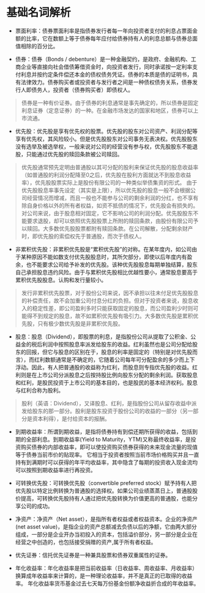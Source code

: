 # 基础名词解析

- 票面利率：债券票面利率是指债券发行者每一年向投资者支付的利息占票面金额的比率，它在数额上等于债券每年应付给债券持有人的利息总额与债券总面值相除的百分比。

- 债券：债券（Bonds / debenture）是一种金融契约，是政府、金融机构、工商企业等直接向社会借债筹借资金时，向投资者发行，同时承诺按一定利率支付利息并按约定条件偿还本金的债权债务凭证。债券的本质是债的证明书，具有法律效力。债券购买者或投资者与发行者之间是一种债权债务关系，债券发行人即债务人，投资者（债券购买者）即债权人。
> 债券是一种有价证券。由于债券的利息通常是事先确定的，所以债券是固定利息证券（定息证券）的一种。在金融市场发达的国家和地区，债券可以上市流通。

- 优先股：优先股是享有优先权的股票。优先股的股东对公司资产、利润分配等享有优先权，其风险较小。但是优先股股东对公司事务无表决权。优先股股东没有选举及被选举权，一般来说对公司的经营没有参与权，优先股股东不能退股，只能通过优先股的赎回条款被公司赎回。
> 优先股通常预先定明由普通股以其可分配的股利来保证优先股的股息收益率（如普通股的利润分配降至0之后，优先股在股利方面就达不到股息收益率），优先股股票实际上是股份有限公司的一种类似举债集资的形式。
> 由于优先股股息率事先设定（其实是上限），所以优先股的股息一般不会根据公司经营情况而增减，而且一般也不能参与公司的剩余利润的分红，也不享有除自身价格以外的所有者权益，如资不抵债的情况下，优先股会有损失的。
> 对公司来说，由于股息相对固定，它不影响公司的利润分配。优先股股东不能要求退股，却可以依照优先股股票上所附的赎回条款，由股份有限公司予以赎回。大多数优先股股票都附有赎回条款。在公司解散，分配剩余财产时，即优先股的索偿权先于普通股，而次于债权人。

- 非累积优先股：非累积优先股是“累积优先股”的对称。在某年度内，如公司由于某种原因不能如数支付优先股股息时，其所欠部分，即使以后年度内有盈余，也不能要求公司给予补发的优先股。该种优先股股息每期单独结算，股东自己承担股息违约风险。由于与累积优先股相比优越性要小，通常股息要高于累积优先股股息。认购和发行量较小。
> 发行非累积优先股票，对于股份公司来说，因不承担以往未付足优先股股息的补偿责任，故不会加重公司付息分红的负担。但对于投资者来说，股息收入的稳定性差，即公司盈利多时只能获取固定的股息，而公司盈利少时则可能得不到规定的股息，故不如累积优先股有吸引力。大多数优先股是累积优先股，只有极少数优先股是非累积优先股。

- 股息：股息（Dividend），即股票的利息，是指股份公司从提取了公积金、公益金的税后利润中按照股息率派发给股东的收益。红利虽然也是公司分配给股东的回报，但它与股息的区别在于，股息的利率是固定的（特别是对优先股而言），而红利数额通常是不确定的，它随着公司每年可分配盈余的多少而上下浮动。因此，有人把普通股的收益称为红利，而股息则专指优先股的收益。红利则是在上市公司分派股息之后按持股比例向股东分配的剩余利润。获取股息和红利，是股民投资于上市公司的基本目的，也是股民的基本经济权利。股息与红利合称为股利。
> 股利（英语：Dividend），又译股息、红利，是指股份公司从留存收益中派发给股东的那一部分。股利是股东投资于股份公司的收益的一部分（另一部分是资本利得），是付给资本的报酬。

- 到期收益率：所谓到期收益，是指将债券持有到偿还期所获得的收益，包括到期的全部利息。到期收益率(Yield to Maturity，YTM)又称最终收益率，是投资购买债券的内部收益率，即可以使投资购买债券获得的未来现金流量的现值等于债券当前市价的贴现率。 它相当于投资者按照当前市场价格购买并且一直持有到满期时可以获得的年平均收益率，其中隐含了每期的投资收入现金流均可以按照到期收益率进行再投资。

- 可转换优先股：可转换优先股（convertible preferred stock）赋予持有人把优先股以特定比例转换为普通股的选择权。如果公司业绩蒸蒸日上，普通股股价提高，可转换优先股持有人通过把优先股转换为价值更高的普通股，也能分享公司的成功。

- 净资产：净资产（Net asset），是指所有者权益或者权益资本。企业的净资产(net asset value)，是指企业的资产总额减去负债以后的净额，它由两大部分组成，一部分是企业开办当初投入的资本，包括溢价部分，另一部分是企业在经营之中创造的，也包括接受捐赠的资产,属于所有者权益。

- 优先证券：信托优先证券是一种兼具股票和债券双重属性的证券。

- 年化收益率：年化收益率是把当前收益率（日收益率、周收益率、月收益率）换算成年收益率来计算的，是一种理论收益率，并不是真正的已取得的收益率。 年化收益率货币基金过去七天每万份基金份额净收益折合成的年收益率。